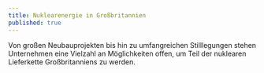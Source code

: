 ```yaml
---
title: Nuklearenergie in Großbritannien
published: true
---
```


Von großen Neubauprojekten bis hin zu umfangreichen Stilllegungen stehen Unternehmen eine Vielzahl an Möglichkeiten offen, um Teil der nuklearen Lieferkette Großbritanniens zu werden.

